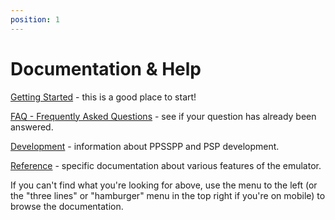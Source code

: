 ```yaml
---
position: 1
---
```

# Documentation & Help

[Getting Started](/docs/getting-started) - this is a good place to start!

[FAQ - Frequently Asked Questions](/docs/faq) - see if your question has already been answered.

[Development](/docs/development) - information about PPSSPP and PSP development.

[Reference](/docs/reference) - specific documentation about various features of the emulator.

If you can't find what you're looking for above, use the menu to the left (or the "three lines" or "hamburger" menu in the top right if you're on mobile) to browse the documentation.
